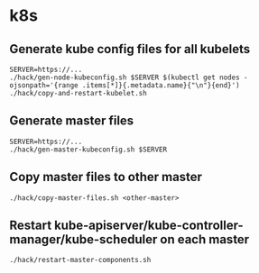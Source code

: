 # k8s

## Generate kube config files for all kubelets

```
SERVER=https://...
./hack/gen-node-kubeconfig.sh $SERVER $(kubectl get nodes -ojsonpath='{range .items[*]}{.metadata.name}{"\n"}{end}')
./hack/copy-and-restart-kubelet.sh
```

## Generate master files

```
SERVER=https://...
./hack/gen-master-kubeconfig.sh $SERVER
```

## Copy master files to other master

```
./hack/copy-master-files.sh <other-master>
```

## Restart kube-apiserver/kube-controller-manager/kube-scheduler on each master

```
./hack/restart-master-components.sh
```
